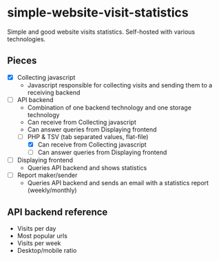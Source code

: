 # simple-website-visit-statistics
Simple and good website visits statistics. Self-hosted with various technologies.

## Pieces
* [x] Collecting javascript
  * Javascript responsible for collecting visits and sending them to a receiving backend
* [ ] API backend
  * Combination of one backend technology and one storage technology
  * Can receive from Collecting javascript
  * Can answer queries from Displaying frontend
  * [ ] PHP & TSV (tab separated values, flat-file)
    * [x] Can receive from Collecting javascript
    * [ ] Can answer queries from Displaying frontend
* [ ] Displaying frontend
  * Queries API backend and shows statistics
* [ ] Report maker/sender
  * Queries API backend and sends an email with a statistics report (weekly/monthly)

## API backend reference
* Visits per day
*	Most popular urls
*	Visits per week
*	Desktop/mobile ratio
